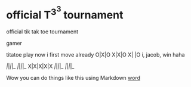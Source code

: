 # official T<sup>3<sup>3</sup></sup> tournament
official tik tak toe tournament


gamer

titatoe
play now
i first move already
O|X|O
X|X|O
X| |O
i, jacob, win haha 

_|_|_|_|_
_|_|_|_|_
X|X|X|X|X
_|_|_|_|_
_|_|_|_|_

Wow you can do things like this using Markdown
[word](https://github.com/sus-tenance/-official-tik-tak-toe-tournament)




